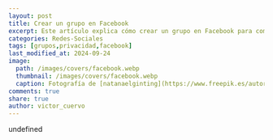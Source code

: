 ```yaml
---
layout: post
title: Crear un grupo en Facebook
excerpt: Este artículo explica cómo crear un grupo en Facebook para compartir información con amigos o usuarios sobre temas específicos.
categories: Redes-Sociales
tags: [grupos,privacidad,facebook]
last_modified_at: 2024-09-24
image:
  path: /images/covers/facebook.webp
  thumbnail: /images/covers/facebook.webp
  caption: Fotografía de [natanaelginting](https://www.freepik.es/autor/natanaelginting)
comments: true
share: true
author: victor_cuervo
---
```

undefined